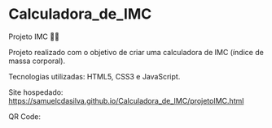 # Calculadora_de_IMC
Projeto IMC 🏃🏻

Projeto realizado com o objetivo de criar uma calculadora de IMC (índice de massa corporal). 
  
Tecnologias utilizadas: HTML5, CSS3 e JavaScript.

Site hospedado: https://samuelcdasilva.github.io/Calculadora_de_IMC/projetoIMC.html

QR Code:
